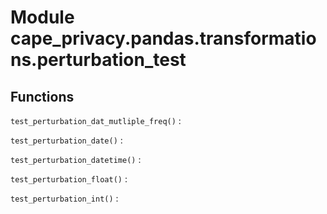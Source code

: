 Module cape_privacy.pandas.transformations.perturbation_test
============================================================

Functions
---------

    
`test_perturbation_dat_mutliple_freq()`
:   

    
`test_perturbation_date()`
:   

    
`test_perturbation_datetime()`
:   

    
`test_perturbation_float()`
:   

    
`test_perturbation_int()`
: